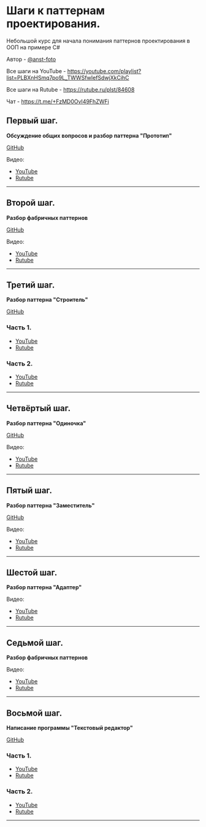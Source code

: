 # Шаги к паттернам проектирования.

Небольшой курс для начала понимания паттернов проектирования в ООП на примере C#

Автор - [@anst-foto](https://github.com/anst-foto)

Все шаги на YouTube - https://youtube.com/playlist?list=PLBXnHSmq7po9L_TWWSfwIefSdwjXkCihC

Все шаги на Rutube - https://rutube.ru/plst/84608

Чат - https://t.me/+FzMD0OvI49FhZWFi

## Первый шаг.
**Обсуждение общих вопросов и разбор паттерна "Прототип"**

[GitHub](https://github.com/IT-STEP-to-design-patterns/Prototype)

Видео:
- [YouTube](https://youtu.be/rrd5wd8Fo9Q)
- [Rutube](https://rutube.ru/video/d9c6a8fd9a135bf6ca43d7414ae88e2a)

***

## Второй шаг.
**Разбор фабричных паттернов**

[GitHub](https://github.com/IT-STEP-to-design-patterns/Factory)

Видео:
- [YouTube](https://youtu.be/PUCO6pGqhn8)
- [Rutube](https://rutube.ru/video/ffa30704083190e7104233789542544e)

***

## Третий шаг.
**Разбор паттерна "Строитель"**

[GitHub](https://github.com/IT-STEP-to-design-patterns/Builder)

### Часть 1.
- [YouTube](https://youtu.be/Tf-tfhCh_68)
- [Rutube](https://rutube.ru/video/private/82dbb73d198f4950bbc868b6955e0e88)

### Часть 2.
- [YouTube](https://youtu.be/O6GVOsFrNmA)
- [Rutube](https://rutube.ru/video/private/47db2e53ce3f44d1794c5c630397dbe8)

***

## Четвёртый шаг.
**Разбор паттерна "Одиночка"**

[GitHub](https://github.com/IT-STEP-to-design-patterns/Singleton)

Видео:
- [YouTube](https://youtu.be/6XrjkxKakyw)
- [Rutube](https://rutube.ru/video/private/fc9f4b17ca8e24bbe6291a7cecded5a5)

***

## Пятый шаг.
**Разбор паттерна "Заместитель"**

[GitHub](https://github.com/IT-STEP-to-design-patterns/Proxy)

Видео:
- [YouTube](https://youtu.be/PamFVjmfcOE)
- [Rutube](https://rutube.ru/video/private/17f0c40cad59c9574909f51357500e94)

***

## Шестой шаг.
**Разбор паттерна "Адаптер"**

Видео:
- [YouTube](https://youtu.be/ECA6J_fo0So)
- [Rutube](https://rutube.ru/video/private/0b80ac8b670664c6c821eefd22707a2b)

***

## Седьмой шаг.
**Разбор фабричных паттернов**

Видео:
- [YouTube](https://youtu.be/9ph_4S_iQ6w)
- [Rutube](https://rutube.ru/video/b6f78be854b0a5b9cbc346889e12e491/)

***

## Восьмой шаг.
**Написание программы "Текстовый редактор"**

[GitHub](https://github.com/IT-STEP-to-design-patterns/EditorApp)

### Часть 1.
- [YouTube](https://youtu.be/8l1yBkVBYt0)
- [Rutube](https://rutube.ru/video/private/2166b0b7e69289f551eb871b6cd56321)

### Часть 2.
- [YouTube](https://youtu.be/1-gPleAbK58)
- [Rutube](https://rutube.ru/video/private/450ab8b5f376f8c1f220b47d06481b90)

***
